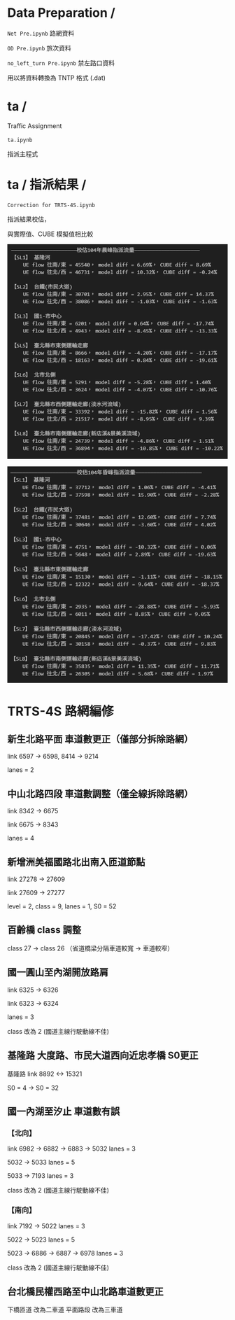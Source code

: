 # Data Preparation /

`Net Pre.ipynb`  路網資料

`OD Pre.ipynb`  旅次資料

`no_left_turn Pre.ipynb`  禁左路口資料

用以將資料轉換為 TNTP 格式 (.dat)

# ta /

Traffic Assignment

`ta.ipynb` 

指派主程式

ta / 指派結果 /
===

`Correction for TRTS-4S.ipynb`

指派結果校估，

與實際值、CUBE 模擬值相比較

![image](image/校估104年晨峰指派流量_v4.png)

![image](image/校估104年昏峰指派流量_v4.png)

# TRTS-4S 路網編修

## 新生北路平面 車道數更正（僅部分拆除路網）

link 6597 -> 6598, 8414 -> 9214

lanes = 2


## 中山北路四段 車道數調整（僅全線拆除路網）

link 8342 -> 6675

link 6675 -> 8343

lanes = 4


## 新增洲美福國路北出南入匝道節點

link 27278 -> 27609

link 27609 -> 27277

level = 2, class = 9, lanes = 1, S0 = 52


## 百齡橋 class 調整

class 27 -> class 26
（省道橋梁分隔車道較寬 -> 車道較窄）


## 國一圓山至內湖開放路肩

link 6325 -> 6326

link 6323 -> 6324 

lanes = 3

class 改為 2 (國道主線行駛動線不佳)


## 基隆路 大度路、市民大道西向近忠孝橋 S0更正

基隆路 link 8892 <-> 15321 

S0 = 4 -> S0 = 32


## 國一內湖至汐止 車道數有誤

### 【北向】

link 6982 -> 6882 -> 6883 -> 5032  lanes = 3

5032 -> 5033  lanes = 5

5033 -> 7193  lanes = 3

class 改為 2 (國道主線行駛動線不佳)

### 【南向】

link 7192 -> 5022  lanes = 3

5022 -> 5023  lanes = 5

5023 -> 6886 -> 6887 -> 6978  lanes = 3

class 改為 2 (國道主線行駛動線不佳)

## 台北橋民權西路至中山北路車道數更正

下橋匝道 改為二車道
平面路段 改為三車道


